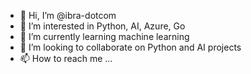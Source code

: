 - 👋 Hi, I’m @ibra-dotcom
- 👀 I’m interested in Python, AI, Azure, Go
- 🌱 I’m currently learning machine learning 
- 💞️ I’m looking to collaborate on Python and AI projects 
- 📫 How to reach me ...

<!---
ibra-dotcom/ibra-dotcom is a ✨ special ✨ repository because its `README.md` (this file) appears on your GitHub profile.
You can click the Preview link to take a look at your changes.
--->
